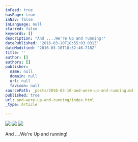 ```yaml
---
inFeed: true
hasPage: true
inNav: false
inLanguage: null
starred: false
keywords: []
description: "And ....We're Up and running!"
datePublished: '2016-03-10T18:55:03.031Z'
dateModified: '2016-03-10T18:52:46.718Z'
title: ''
author: []
authors: []
publisher:
  name: null
  domain: null
  url: null
  favicon: null
sourcePath: _posts/2016-03-10-and-were-up-and-running.md
published: true
url: and-were-up-and-running/index.html
_type: Article

---
```

![](https://the-grid-user-content.s3-us-west-2.amazonaws.com/1a6fa375-32d6-493e-bbeb-0189f7f91e6e.jpg)
![](https://the-grid-user-content.s3-us-west-2.amazonaws.com/01eb2d99-1840-4e48-849f-999f4e720074.jpg)
![](https://the-grid-user-content.s3-us-west-2.amazonaws.com/0c510cf2-f870-43ea-8e2b-29c68a572ff2.jpg)

And ....We're Up and running!